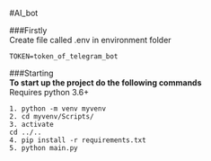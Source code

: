 #AI_bot

###Firstly<br>
Create file called .env in environment folder
```
TOKEN=token_of_telegram_bot
```

###Starting<br>
**To start up the project do the following commands**<br>
Requires python 3.6+
```
1. python -m venv myvenv
2. cd myvenv/Scripts/
3. activate
cd ../..
4. pip install -r requirements.txt
5. python main.py
```
